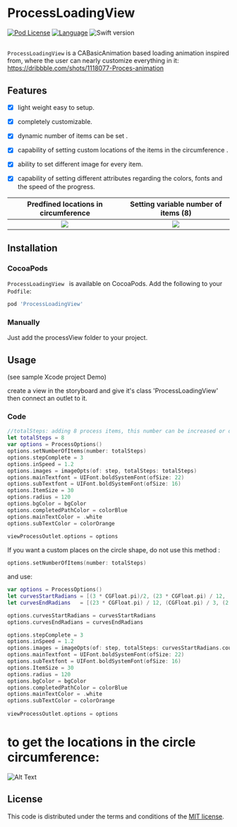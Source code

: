 # ProcessLoadingView
[![Pod License](http://img.shields.io/cocoapods/l/KYDrawerController.svg?style=flat)](https://github.com/ayman-ibrahim/ProcessLoadingView/blob/master/LICENSE)
[![Language](http://img.shields.io/badge/language-swift-brightgreen.svg?style=flat)](https://developer.apple.com/swift)
![Swift version](https://img.shields.io/badge/swift-4.0-orange.svg)

##

`ProcessLoadingView` is a CABasicAnimation based loading animation inspired from, where the user can nearly customize everything in it:  
https://dribbble.com/shots/1118077-Proces-animation

## Features

- [x] light weight easy to setup.
- [x] completely customizable.
- [x] dynamic number of items can be set .
- [x] capability of setting custom locations of the items in the circumference  .
- [x] ability to set different image for every item.
- [x] capability of setting different attributes regarding the colors, fonts and the speed of the progress.


Predfined locations in circumference|  Setting variable number of items (8)
:-------------------------:|:-------------------------:
![](https://github.com/ayman-ibrahim/ProcessLoadingView/blob/master/ProcessLoadingViewDemo/5Items.gif)  |  ![](https://github.com/ayman-ibrahim/ProcessLoadingView/blob/master/ProcessLoadingViewDemo/8items.gif)


## Installation

### CocoaPods

`ProcessLoadingView ` is available on CocoaPods.
Add the following to your `Podfile`:

```ruby
pod 'ProcessLoadingView'
```

### Manually
Just add the processView folder to your project.

## Usage
(see sample Xcode project Demo)

create a view in the storyboard and give it's class 'ProcessLoadingView' then connect an outlet to it.


### Code
```Swift
//totalSteps: adding 8 process items, this number can be increased or decreased ;) 
let totalSteps = 8
var options = ProcessOptions()
options.setNumberOfItems(number: totalSteps)
options.stepComplete = 3
options.inSpeed = 1.2
options.images = imageOpts(of: step, totalSteps: totalSteps)
options.mainTextfont = UIFont.boldSystemFont(ofSize: 22)
options.subTextfont = UIFont.boldSystemFont(ofSize: 16)
options.ItemSize = 30
options.radius = 120
options.bgColor = bgColor
options.completedPathColor = colorBlue
options.mainTextColor = .white
options.subTextColor = colorOrange
        
viewProcessOutlet.options = options
```

If you want a custom places on the circle shape, 
do not use this method :
```Swift
options.setNumberOfItems(number: totalSteps)
```
and use:

```Swift
var options = ProcessOptions()
let curvesStartRadians = [(3 * CGFloat.pi)/2, (23 * CGFloat.pi) / 12, (CGFloat.pi / 3), ((2 * CGFloat.pi) / 3), (13 * CGFloat.pi) / 12]
let curvesEndRadians   = [(23 * CGFloat.pi) / 12, (CGFloat.pi) / 3, (2 * CGFloat.pi) / 3, (13 * CGFloat.pi) / 12, (3 * CGFloat.pi)/2]

options.curvesStartRadians = curvesStartRadians
options.curvesEndRadians = curvesEndRadians

options.stepComplete = 3
options.inSpeed = 1.2
options.images = imageOpts(of: step, totalSteps: curvesStartRadians.count)
options.mainTextfont = UIFont.boldSystemFont(ofSize: 22)
options.subTextfont = UIFont.boldSystemFont(ofSize: 16)
options.ItemSize = 30
options.radius = 120
options.bgColor = bgColor
options.completedPathColor = colorBlue
options.mainTextColor = .white
options.subTextColor = colorOrange
        
viewProcessOutlet.options = options

```
 
# to get the locations in the circle circumference:

![Alt Text](http://math.rice.edu/~pcmi/sphere/degrad.gif)

## License

This code is distributed under the terms and conditions of the [MIT license](LICENSE). 
